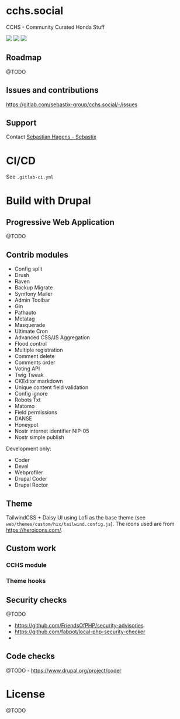 # cchs.social

CCHS - Community Curated Honda Stuff

![](https://cchs.social/themes/custom/hix/images/Screen-Shot-1.png)
![](https://cchs.social/themes/custom/hix/images/Screen-Shot-2.png)
![](https://cchs.social/themes/custom/hix/images/Screen-Shot-3.png)

## Roadmap

@TODO

## Issues and contributions

https://gitlab.com/sebastix-group/cchs.social/-/issues

## Support

Contact [Sebastian Hagens - Sebastix](https://gitlab.com/Sebastix)

# CI/CD

See `.gitlab-ci.yml`

# Build with Drupal

## Progressive Web Application

@TODO

## Contrib modules

* Config split
* Drush
* Raven
* Backup Migrate
* Symfony Mailer
* Admin Toolbar
* Gin
* Pathauto
* Metatag
* Masquerade
* Ultimate Cron
* Advanced CSS/JS Aggregation
* Flood control
* Multiple registration
* Comment delete
* Comments order
* Voting API
* Twig Tweak
* CKEditor markdown
* Unique content field validation
* Config ignore
* Robots Txt
* Matomo
* Field permissions
* DANSE
* Honeypot
* Nostr internet identifier NIP-05
* Nostr simple publish

Development only:
* Coder
* Devel
* Webprofiler
* Drupal Coder
* Drupal Rector

## Theme

TailwindCSS + Daisy UI using Lofi as the base theme (see `web/themes/custom/hix/tailwind.config.js`).
The icons used are from https://heroicons.com/.

## Custom work

### CCHS module

### Theme hooks

## Security checks

@TODO
- https://github.com/FriendsOfPHP/security-advisories
- https://github.com/fabpot/local-php-security-checker
-

## Code checks

@TODO - https://www.drupal.org/project/coder

# License

@TODO

